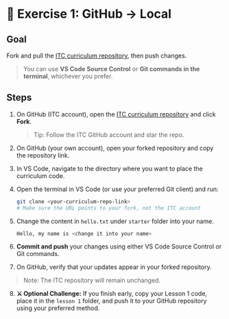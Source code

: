 # 🧪 Exercise 1: GitHub → Local

## Goal
Fork and pull the [ITC curriculum repository](https://github.com/SIMITClub/ITCamp-Frontendamentals), then push changes.  
> You can use **VS Code Source Control** or **Git commands in the terminal**, whichever you prefer.

## Steps

1. On GitHub (ITC account), open the [ITC curriculum repository](https://github.com/SIMITClub/ITCamp-Frontendamentals) and click **Fork**.  
   > Tip: Follow the ITC GitHub account and star the repo.

2. On GitHub (your own account), open your forked repository and copy the repository link.

3. In VS Code, navigate to the directory where you want to place the curriculum code.

4. Open the terminal in VS Code (or use your preferred Git client) and run:

   ```bash
   git clone <your-curriculum-repo-link>
   # Make sure the URL points to your fork, not the ITC account
   ```

5. Change the content in `hello.txt` under `starter` folder into your name.

   ```bash
   Hello, my name is <change it into your name>
   ```

6. **Commit and push** your changes using either VS Code Source Control or Git commands.

7. On GitHub, verify that your updates appear in your forked repository.  
> Note: The ITC repository will remain unchanged.

8. **⚔️ Optional Challenge:** If you finish early, copy your Lesson 1 code, place it in the `lesson 1` folder, and push it to your GitHub repository using your preferred method.
